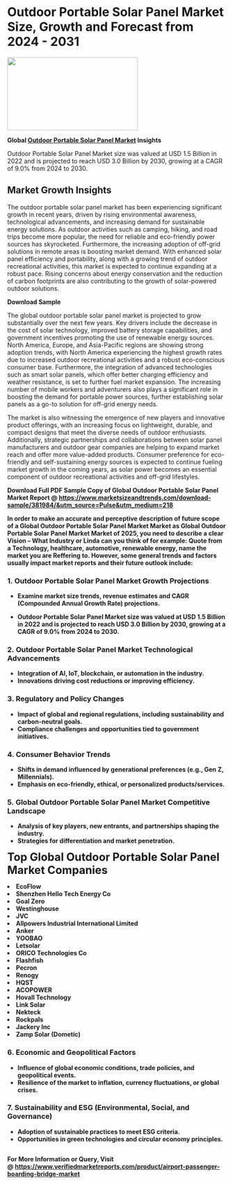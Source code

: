 <H1>Outdoor Portable Solar Panel Market Size, Growth and Forecast from 2024 - 2031</H1><img class="aligncenter size-medium wp-image-584254" src="https://thirdeyenews.in/wp-content/uploads/2024/09/Global-Market-Research-300x168.jpeg" alt="" width="300" height="168" /><p><strong>Global&nbsp;<a href="https://www.marketsizeandtrends.com/download-sample/381984/&amp;utm_source=Pulse&amp;utm_medium=218">Outdoor Portable Solar Panel Market</a> Insights</strong></p><p>Outdoor Portable Solar Panel Market size was valued at USD 1.5 Billion in 2022 and is projected to reach USD 3.0 Billion by 2030, growing at a CAGR of 9.0% from 2024 to 2030.</p><p><h2>Market Growth Insights</h2> <p>The outdoor portable solar panel market has been experiencing significant growth in recent years, driven by rising environmental awareness, technological advancements, and increasing demand for sustainable energy solutions. As outdoor activities such as camping, hiking, and road trips become more popular, the need for reliable and eco-friendly power sources has skyrocketed. Furthermore, the increasing adoption of off-grid solutions in remote areas is boosting market demand. With enhanced solar panel efficiency and portability, along with a growing trend of outdoor recreational activities, this market is expected to continue expanding at a robust pace. Rising concerns about energy conservation and the reduction of carbon footprints are also contributing to the growth of solar-powered outdoor solutions.</p> <p><strong>Download Sample</strong></p> <p>The global outdoor portable solar panel market is projected to grow substantially over the next few years. Key drivers include the decrease in the cost of solar technology, improved battery storage capabilities, and government incentives promoting the use of renewable energy sources. North America, Europe, and Asia-Pacific regions are showing strong adoption trends, with North America experiencing the highest growth rates due to increased outdoor recreational activities and a robust eco-conscious consumer base. Furthermore, the integration of advanced technologies such as smart solar panels, which offer better charging efficiency and weather resistance, is set to further fuel market expansion. The increasing number of mobile workers and adventurers also plays a significant role in boosting the demand for portable power sources, further establishing solar panels as a go-to solution for off-grid energy needs. <p>The market is also witnessing the emergence of new players and innovative product offerings, with an increasing focus on lightweight, durable, and compact designs that meet the diverse needs of outdoor enthusiasts. Additionally, strategic partnerships and collaborations between solar panel manufacturers and outdoor gear companies are helping to expand market reach and offer more value-added products. Consumer preference for eco-friendly and self-sustaining energy sources is expected to continue fueling market growth in the coming years, as solar power becomes an essential component of outdoor recreational activities and off-grid lifestyles.</p> <p><strong></p><p><span class=""><strong>Download Full PDF Sample Copy of Global Outdoor Portable Solar Panel Market Report</strong> @ <a href="https://www.marketsizeandtrends.com/download-sample/381984/&amp;utm_source=Pulse&amp;utm_medium=218" target="_blank">https://www.marketsizeandtrends.com/download-sample/381984/&amp;utm_source=Pulse&amp;utm_medium=218</a></span></p><p>In order to make an accurate and perceptive description of future scope of a Global&nbsp;Outdoor Portable Solar Panel Market Market as Global&nbsp;Outdoor Portable Solar Panel Market Market of 2025, you need to describe a clear Vision &ndash; What Industry or Linda can you think of for example: Quote from a Technology, healthcare, automotive, renewable energy, name the market you are Reffering to. However, some general trends and factors usually impact market reports and their future outlook include:</p><h3>1.&nbsp;<strong>Outdoor Portable Solar Panel Market Growth Projections</strong></h3><ul><li>Examine market size trends, revenue estimates and CAGR (Compounded Annual Growth Rate) projections.</li><li><p>Outdoor Portable Solar Panel Market size was valued at USD 1.5 Billion in 2022 and is projected to reach USD 3.0 Billion by 2030, growing at a CAGR of 9.0% from 2024 to 2030.</p></li></ul><h3>2.&nbsp;<strong>Outdoor Portable Solar Panel Market Technological Advancements</strong></h3><ul><li>Integration of AI, IoT, blockchain, or automation in the industry.</li><li>Innovations driving cost reductions or improving efficiency.</li></ul><h3>3.&nbsp;<strong>Regulatory and Policy Changes</strong></h3><ul><li>Impact of global and regional regulations, including sustainability and carbon-neutral goals.</li><li>Compliance challenges and opportunities tied to government initiatives.</li></ul><h3>4.&nbsp;<strong>Consumer Behavior Trends</strong></h3><ul><li>Shifts in demand influenced by generational preferences (e.g., Gen Z, Millennials).</li><li>Emphasis on eco-friendly, ethical, or personalized products/services.</li></ul><h3>5.&nbsp;<strong>Global Outdoor Portable Solar Panel Market Competitive Landscape</strong></h3><ul><li>Analysis of key players, new entrants, and partnerships shaping the industry.</li><li>Strategies for differentiation and market penetration.</li></ul><p data-pm-slice="1 1 []"><span style="color: inherit; font-family: inherit; font-size: 25px;">Top Global Outdoor Portable Solar Panel Market Companies</span></p><div class="" data-test-id=""><p><li>EcoFlow</li><li> Shenzhen Hello Tech Energy Co</li><li> Goal Zero</li><li> Westinghouse</li><li> JVC</li><li> Allpowers Industrial International Limited</li><li> Anker</li><li> YOOBAO</li><li> Letsolar</li><li> ORICO Technologies Co</li><li> Flashfish</li><li> Pecron</li><li> Renogy</li><li> HQST</li><li> ACOPOWER</li><li> Hovall Technology</li><li> Link Solar</li><li> Nekteck</li><li> Rockpals</li><li> Jackery Inc</li><li> Zamp Solar (Dometic)</li></p></div><h3>6.&nbsp;<strong>Economic and Geopolitical Factors</strong></h3><ul><li>Influence of global economic conditions, trade policies, and geopolitical events.</li><li>Resilience of the market to inflation, currency fluctuations, or global crises.</li></ul><h3>7.&nbsp;<strong>Sustainability and ESG (Environmental, Social, and Governance)</strong></h3><ul><li>Adoption of sustainable practices to meet ESG criteria.</li><li>Opportunities in green technologies and circular economy principles.</li></ul><h2><strong style="font-size: 14px;">For More Information or Query, Visit @&nbsp;</strong><a style="background-color: #ffffff; font-size: 14px;" href="https://www.marketsizeandtrends.com/report/outdoor-portable-solar-panel-market/" target="_blank">https://www.verifiedmarketreports.com/product/airport-passenger-boarding-bridge-market</a></h2>

